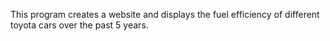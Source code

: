 This program creates a website and displays the fuel efficiency of different toyota cars over the past 5 years. 
